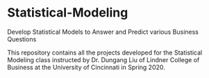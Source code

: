 # Statistical-Modeling
Develop Statistical Models to Answer and Predict various Business Questions

This repository contains all the projects developed for the Statistical Modeling class instructed by Dr. Dungang Liu of Lindner College of Business at the University of Cincinnati in Spring 2020.
